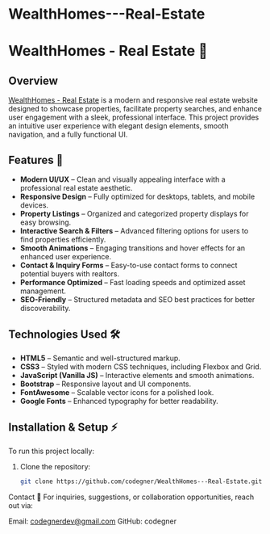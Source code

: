 # WealthHomes---Real-Estate

# WealthHomes - Real Estate 🏡

## Overview

[WealthHomes - Real Estate](https://codegner.github.io/WealthHomes---Real-Estate/) is a modern and responsive real estate website designed to showcase properties, facilitate property searches, and enhance user engagement with a sleek, professional interface. This project provides an intuitive user experience with elegant design elements, smooth navigation, and a fully functional UI.

## Features 🚀

- **Modern UI/UX** – Clean and visually appealing interface with a professional real estate aesthetic.
- **Responsive Design** – Fully optimized for desktops, tablets, and mobile devices.
- **Property Listings** – Organized and categorized property displays for easy browsing.
- **Interactive Search & Filters** – Advanced filtering options for users to find properties efficiently.
- **Smooth Animations** – Engaging transitions and hover effects for an enhanced user experience.
- **Contact & Inquiry Forms** – Easy-to-use contact forms to connect potential buyers with realtors.
- **Performance Optimized** – Fast loading speeds and optimized asset management.
- **SEO-Friendly** – Structured metadata and SEO best practices for better discoverability.

## Technologies Used 🛠️

- **HTML5** – Semantic and well-structured markup.
- **CSS3** – Styled with modern CSS techniques, including Flexbox and Grid.
- **JavaScript (Vanilla JS)** – Interactive elements and smooth animations.
- **Bootstrap** – Responsive layout and UI components.
- **FontAwesome** – Scalable vector icons for a polished look.
- **Google Fonts** – Enhanced typography for better readability.

## Installation & Setup ⚡

To run this project locally:

1. Clone the repository:
   ```bash
   git clone https://github.com/codegner/WealthHomes---Real-Estate.git
Contact 📩
For inquiries, suggestions, or collaboration opportunities, reach out via:

Email: codegnerdev@gmail.com
GitHub: codegner
